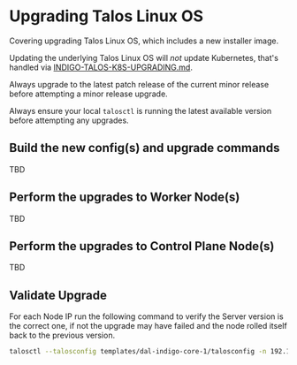 # Upgrading Talos Linux OS

Covering upgrading Talos Linux OS, which includes a new installer image.

Updating the underlying Talos Linux OS will *not* update Kubernetes, that's handled via [INDIGO-TALOS-K8S-UPGRADING.md](./INDIGO-TALOS-K8S-UPGRADING.md).

Always upgrade to the latest patch release of the current minor release before attempting a minor release upgrade.

Always ensure your local `talosctl` is running the latest available version before attempting any upgrades.

## Build the new config(s) and upgrade commands
TBD

## Perform the upgrades to Worker Node(s)
TBD

## Perform the upgrades to Control Plane Node(s)
TBD

## Validate Upgrade
For each Node IP run the following command to verify the Server version is the correct one, if not the upgrade may have failed and the node rolled itself back to the previous version.

```bash
talosctl --talosconfig templates/dal-indigo-core-1/talosconfig -n 192.168.77.199 --version
```
